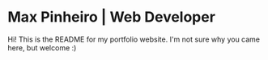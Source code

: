 # Max Pinheiro | Web Developer

Hi! This is the README for my portfolio website. I'm not sure why you came here, but welcome :)